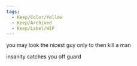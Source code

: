 ```yaml
---
tags:
  - Keep/Color/Yellow
  - Keep/Archived
  - Keep/Label/WIP
---
```


you may look
the nicest guy
only to then
kill a man

insanity catches you off guard